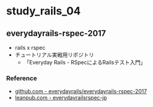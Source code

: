 # study_rails_04

## everydayrails-rspec-2017

- rails x rspec
- チュートリアル実戦用リポジトリ
  - 「Everyday Rails - RSpecによるRailsテスト入門」

### Reference

- [github.com - everydayrails/everydayrails-rspec-2017](https://github.com/everydayrails/everydayrails-rspec-2017/tree/master)
- [leanpub.com - everydayrailsrspec-jp](https://leanpub.com/everydayrailsrspec-jp)